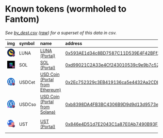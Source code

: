 
Known tokens (wormholed to Fantom)
===================================
_See [by_dest.csv](by_dest.csv) ([raw](https://raw.githubusercontent.com/certusone/wormhole-token-list/main/content/by_dest.csv)) for a superset of this data in csv._

  
| img                                                                                                  | symbol   | name                                                                      | address                                                                                                            |   decimals | origin   | sourceAddress                                                                                                           |   sourceDecimals | markets                                                                                                          | symbol   |
|:-----------------------------------------------------------------------------------------------------|:---------|:--------------------------------------------------------------------------|:-------------------------------------------------------------------------------------------------------------------|-----------:|:---------|:------------------------------------------------------------------------------------------------------------------------|-----------------:|:-----------------------------------------------------------------------------------------------------------------|:-----------------|
| ![LUNA](https://raw.githubusercontent.com/certusone/wormhole-token-list/main/assets/LUNA_wh.png)     | LUNA     | [LUNA (Portal)](http://coingecko.com/en/coins/terra-luna)                 | [0x593AE1d34c8BD7587C11D539E4F42BFf242c82Af](https://ftmscan.com/token/0x593AE1d34c8BD7587C11D539E4F42BFf242c82Af) |          6 | terra    | [uluna](https://finder.terra.money/columbus-5/address/uluna)                                                            |                6 | [beethovenx](https://beets.fi/#/trade), [spookyswap](https://spookyswap.finance/)                                | LUNA             |
| ![SOL](https://raw.githubusercontent.com/certusone/wormhole-token-list/main/assets/SOL_wh.png)       | SOL      | [SOL (Portal)](http://coingecko.com/en/coins/solana)                      | [0xd99021C2A33e4Cf243010539c9e9b7c52E0236c1](https://ftmscan.com/token/0xd99021C2A33e4Cf243010539c9e9b7c52E0236c1) |          9 | solana   | [So11111111111111111111111111111111111111112](https://solscan.io/address/So11111111111111111111111111111111111111112)   |                9 |                                                                                                                  | SOL              |
| ![USDCet](https://raw.githubusercontent.com/certusone/wormhole-token-list/main/assets/USDCet_wh.png) | USDCet   | [USD Coin (Portal from Ethereum)](http://coingecko.com/en/coins/usd-coin) | [0x2Ec752329c3EB419136ca5e4432Aa2CDb1eA23e6](https://ftmscan.com/token/0x2Ec752329c3EB419136ca5e4432Aa2CDb1eA23e6) |          6 | ethereum | [0xa0b86991c6218b36c1d19d4a2e9eb0ce3606eb48](https://etherscan.io/address/0xa0b86991c6218b36c1d19d4a2e9eb0ce3606eb48)   |                6 |                                                                                                                  | USDCet           |
| ![USDCso](https://raw.githubusercontent.com/certusone/wormhole-token-list/main/assets/USDCso_wh.png) | USDCso   | [USD Coin (Portal from Solana)](http://coingecko.com/en/coins/usd-coin)   | [0xb8398DA4FB3BC4306B9D9d9d13d9573e7d0E299f](https://ftmscan.com/token/0xb8398DA4FB3BC4306B9D9d9d13d9573e7d0E299f) |          6 | solana   | [EPjFWdd5AufqSSqeM2qN1xzybapC8G4wEGGkZwyTDt1v](https://solscan.io/address/EPjFWdd5AufqSSqeM2qN1xzybapC8G4wEGGkZwyTDt1v) |                6 |                                                                                                                  | USDCso           |
| ![UST](https://raw.githubusercontent.com/certusone/wormhole-token-list/main/assets/UST_wh.png)       | UST      | [UST (Portal)](http://coingecko.com/en/coins/terra-usd)                   | [0x846e4D51d7E2043C1a87E0Ab7490B93FB940357b](https://ftmscan.com/token/0x846e4D51d7E2043C1a87E0Ab7490B93FB940357b) |          6 | terra    | [uusd](https://finder.terra.money/columbus-5/address/uusd)                                                              |                6 | [beethovenx](https://beets.fi/#/trade), [curve](https://curve.fi/), [excalibur](https://app.excalibur.exchange/) | UST              |
